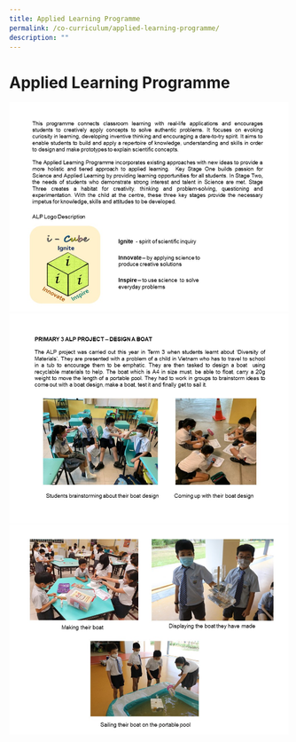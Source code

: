 ```yaml
---
title: Applied Learning Programme
permalink: /co-curriculum/applied-learning-programme/
description: ""
---
```

# **Applied Learning Programme**

![](/images/slide-1-1.jpg)
![](/images/Slide2.jpg)
![](/images/Slide3.jpg)